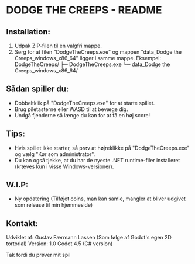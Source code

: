 # DODGE THE CREEPS - README


Installation:
------------------------------
1. Udpak ZIP-filen til en valgfri mappe.
2. Sørg for at filen "DodgeTheCreeps.exe" og mappen 
   "data_Dodge the Creeps_windows_x86_64" ligger i samme mappe.
   Eksempel:
      DodgeTheCreeps/
        ├─ DodgeTheCreeps.exe
        └─ data_Dodge the Creeps_windows_x86_64/

Sådan spiller du:
------------------------------
- Dobbeltklik på "DodgeTheCreeps.exe" for at starte spillet.
- Brug piletasterne eller WASD til at bevæge dig.
- Undgå fjenderne så længe du kan for at få en høj score!

Tips:
------------------------------
- Hvis spillet ikke starter, så prøv at højreklikke på
  "DodgeTheCreeps.exe" og vælg "Kør som administrator".
- Du kan også tjekke, at du har de nyeste .NET runtime-filer
  installeret (kræves kun i visse Windows-versioner).

W.I.P:
------------------------------
- Ny opdatering (Tilføjet coins, man kan samle, mangler at bliver udgivet som release til min hjemmeside)

Kontakt:
------------------------------
Udviklet af: Gustav Færmann Lassen (Som følge af Godot's egen 2D tortorial)
Version: 1.0
Godot 4.5 (C# version)

Tak fordi du prøver mit spil
